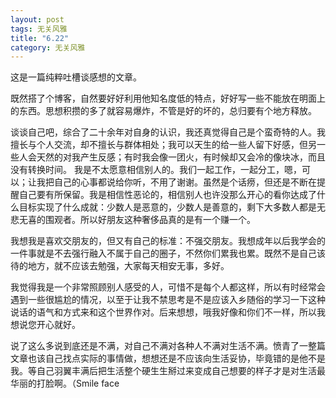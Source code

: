 ```yaml
---
layout: post
tags: 无关风雅
title: "6.22"
category: 无关风雅
---
```


这是一篇纯粹吐槽谈感想的文章。

既然搭了个博客，自然要好好利用他知名度低的特点，好好写一些不能放在明面上的东西。思想积攒的多了就容易爆炸，不管是好的坏的，总归要有个地方释放。

谈谈自己吧，综合了二十余年对自身的认识，我还真觉得自己是个蛮奇特的人。我擅长与个人交流，却不擅长与群体相处；我可以天生的给一些人留下好感，但另一些人会天然的对我产生反感；有时我会像一团火，有时候却又会冷的像块冰，而且没有转换时间。
我是不太愿意相信别人的。我们一起工作，一起分工，嗯，可以；让我把自己的心事都说给你听，不用了谢谢。虽然是个话痨，但还是不断在提醒自己要有所保留。我是相信性恶论的，相信别人也许没那么开心的看你达成了什么目标实现了什么成就：少数人是恶意的，少数人是善意的，剩下大多数人都是无悲无喜的围观者。所以好朋友这种奢侈品真的是有一个赚一个。

我想我是喜欢交朋友的，但又有自己的标准：不强交朋友。我想成年以后我学会的一件事就是不去强行融入不属于自己的圈子，不然你们累我也累。既然不是自己该待的地方，就不应该去勉强，大家每天相安无事，多好。

我觉得我是一个非常照顾别人感受的人，可惜不是每个人都这样，所以有时经常会遇到一些很尴尬的情况，以至于让我不禁思考是不是应该入乡随俗的学习一下这种说话的语气和方式来和这个世界作对。后来想想，哦我好像和你们不一样，所以我想说您开心就好。

说了这么多说到底还是不满，对自己不满对各种人不满对生活不满。愤青了一整篇文章也该自己找点实际的事情做，想想还是不应该向生活妥协，毕竟错的是他不是我。等自己羽翼丰满后把生活整个硬生生掰过来变成自己想要的样子才是对生活最华丽的打脸啊。（Smile face